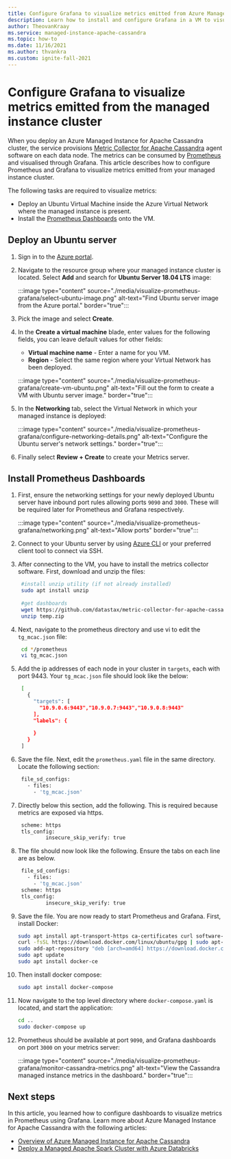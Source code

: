```yaml
---
title: Configure Grafana to visualize metrics emitted from Azure Managed Instance for Apache Cassandra
description: Learn how to install and configure Grafana in a VM to visualize metrics emitted from an Azure Managed Instance for Apache Cassandra cluster.
author: TheovanKraay
ms.service: managed-instance-apache-cassandra
ms.topic: how-to
ms.date: 11/16/2021
ms.author: thvankra
ms.custom: ignite-fall-2021
---
```


# Configure Grafana to visualize metrics emitted from the managed instance cluster

When you deploy an Azure Managed Instance for Apache Cassandra cluster, the service provisions [Metric Collector for Apache Cassandra](https://github.com/datastax/metric-collector-for-apache-cassandra) agent software on each data node. The metrics can be consumed by [Prometheus](https://prometheus.io/) and visualised through Grafana. This article describes how to configure Prometheus and Grafana to visualize metrics emitted from your managed instance cluster. 

The following tasks are required to visualize metrics:

* Deploy an Ubuntu Virtual Machine inside the Azure Virtual Network where the managed instance is present.
* Install the [Prometheus Dashboards](https://github.com/datastax/metric-collector-for-apache-cassandra#installing-the-prometheus-dashboards) onto the VM.

## Deploy an Ubuntu server

1. Sign in to the [Azure portal](https://portal.azure.com/).

1. Navigate to the resource group where your managed instance cluster is located. Select **Add** and search for **Ubuntu Server 18.04 LTS** image:

   :::image type="content" source="./media/visualize-prometheus-grafana/select-ubuntu-image.png" alt-text="Find Ubuntu server image from the Azure portal." border="true":::

1. Pick the image and select **Create**.

1. In the **Create a virtual machine** blade, enter values for the following fields, you can leave default values for other fields:

   * **Virtual machine name** - Enter a name for you VM.
   * **Region** - Select the same region where your Virtual Network has been deployed.

   :::image type="content" source="./media/visualize-prometheus-grafana/create-vm-ubuntu.png" alt-text="Fill out the form to create a VM with Ubuntu server image." border="true":::

1. In the **Networking** tab, select the Virtual Network in which your managed instance is deployed:

   :::image type="content" source="./media/visualize-prometheus-grafana/configure-networking-details.png" alt-text="Configure the Ubuntu server's network settings." border="true":::

1. Finally select **Review + Create** to create your Metrics server.

## Install Prometheus Dashboards

1. First, ensure the networking settings for your newly deployed Ubuntu server have inbound port rules allowing ports `9090` and `3000`. These will be required later for Prometheus and Grafana respectively. 

   :::image type="content" source="./media/visualize-prometheus-grafana/networking.png" alt-text="Allow ports" border="true":::

1. Connect to your Ubuntu server by using [Azure CLI](../virtual-machines/linux/ssh-from-windows.md#ssh-clients) or your preferred client tool to connect via SSH.

1. After connecting to the VM, you have to install the metrics collector software. First, download and unzip the files:

   ```bash
    #install unzip utility (if not already installed)
    sudo apt install unzip
    
    #get dashboards
    wget https://github.com/datastax/metric-collector-for-apache-cassandra/releases/download/v0.3.0/datastax-mcac-dashboards-0.3.0.zip -O temp.zip
    unzip temp.zip
   ```

1. Next, navigate to the prometheus directory and use vi to edit the `tg_mcac.json` file:

   ```bash
    cd */prometheus
    vi tg_mcac.json    
   ```


1. Add the ip addresses of each node in your cluster in `targets`, each with port 9443. Your `tg_mcac.json` file should look like the below:

   ```bash
    [
      {
        "targets": [
          "10.9.0.6:9443","10.9.0.7:9443","10.9.0.8:9443"
        ],
        "labels": {
    
        }
      }
    ]  
   ```

1. Save the file. Next, edit the `prometheus.yaml` file in the same directory. Locate the following section:

   ```bash
    file_sd_configs:
      - files:
        - 'tg_mcac.json'
   ```

1. Directly below this section, add the following. This is required because metrics are exposed via https.

   ```bash
    scheme: https
    tls_config:
            insecure_skip_verify: true
   ```

1. The file should now look like the following. Ensure the tabs on each line are as below. 

   ```bash
    file_sd_configs:
      - files:
        - 'tg_mcac.json'
    scheme: https
    tls_config:
            insecure_skip_verify: true
   ```

1. Save the file. You are now ready to start Prometheus and Grafana. First, install Docker:

    ```bash
    sudo apt install apt-transport-https ca-certificates curl software-properties-common
    curl -fsSL https://download.docker.com/linux/ubuntu/gpg | sudo apt-key add -
    sudo add-apt-repository "deb [arch=amd64] https://download.docker.com/linux/ubuntu `lsb_release -cs` test"
    sudo apt update
    sudo apt install docker-ce
    ```

1. Then install docker compose:

    ```bash
    sudo apt install docker-compose
    ```

1. Now navigate to the top level directory where `docker-compose.yaml` is located, and start the application:

    ```bash
    cd ..
    sudo docker-compose up
    ```

1. Prometheus should be available at port `9090`, and Grafana dashboards on port `3000` on your metrics server:

   :::image type="content" source="./media/visualize-prometheus-grafana/monitor-cassandra-metrics.png" alt-text="View the Cassandra managed instance metrics in the dashboard." border="true":::


## Next steps

In this article, you learned how to configure dashboards to visualize metrics in Prometheus using Grafana. Learn more about Azure Managed Instance for Apache Cassandra with the following articles:

* [Overview of Azure Managed Instance for Apache Cassandra](introduction.md)
* [Deploy a Managed Apache Spark Cluster with Azure Databricks](deploy-cluster-databricks.md)
